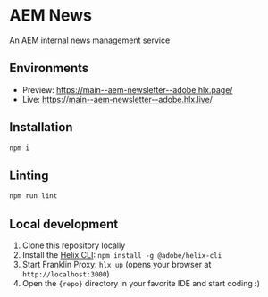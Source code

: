# AEM News
An AEM internal news management service

## Environments
- Preview: https://main--aem-newsletter--adobe.hlx.page/
- Live: https://main--aem-newsletter--adobe.hlx.live/


## Installation

```sh
npm i
```

## Linting

```sh
npm run lint
```

## Local development

1. Clone this repository locally
1. Install the [Helix CLI](https://github.com/adobe/helix-cli): `npm install -g @adobe/helix-cli`
1. Start Franklin Proxy: `hlx up` (opens your browser at `http://localhost:3000`)
1. Open the `{repo}` directory in your favorite IDE and start coding :)
